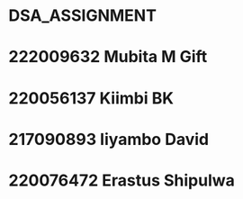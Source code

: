 # DSA_ASSIGNMENT
# 222009632 Mubita M Gift
# 220056137 Kiimbi BK
# 217090893 Iiyambo David
# 220076472 Erastus Shipulwa
